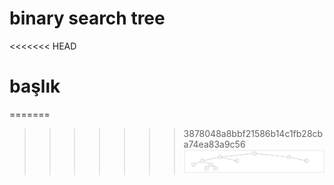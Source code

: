 # binary search tree

<<<<<<< HEAD
# başlık
=======
>>>>>>> 3878048a8bbf21586b14c1fb28cba74ea83a9c56
![image](./sss.jpeg)


